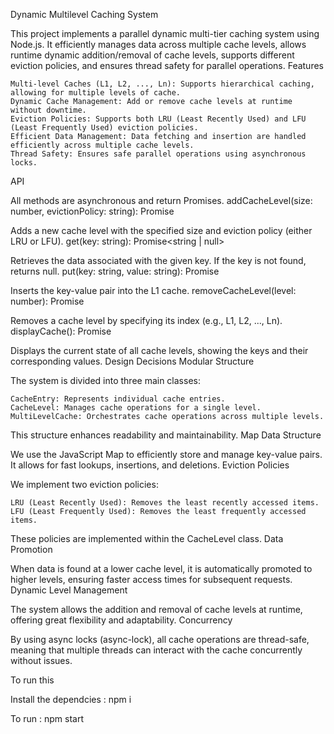 Dynamic Multilevel Caching System

This project implements a parallel dynamic multi-tier caching system using Node.js. It efficiently manages data across multiple cache levels, allows runtime dynamic addition/removal of cache levels, supports different eviction policies, and ensures thread safety for parallel operations.
Features

    Multi-level Caches (L1, L2, ..., Ln): Supports hierarchical caching, allowing for multiple levels of cache.
    Dynamic Cache Management: Add or remove cache levels at runtime without downtime.
    Eviction Policies: Supports both LRU (Least Recently Used) and LFU (Least Frequently Used) eviction policies.
    Efficient Data Management: Data fetching and insertion are handled efficiently across multiple cache levels.
    Thread Safety: Ensures safe parallel operations using asynchronous locks.

API

All methods are asynchronous and return Promises.
addCacheLevel(size: number, evictionPolicy: string): Promise<void>

Adds a new cache level with the specified size and eviction policy (either LRU or LFU).
get(key: string): Promise<string | null>

Retrieves the data associated with the given key. If the key is not found, returns null.
put(key: string, value: string): Promise<void>

Inserts the key-value pair into the L1 cache.
removeCacheLevel(level: number): Promise<void>

Removes a cache level by specifying its index (e.g., L1, L2, ..., Ln).
displayCache(): Promise<void>

Displays the current state of all cache levels, showing the keys and their corresponding values.
Design Decisions
Modular Structure

The system is divided into three main classes:

    CacheEntry: Represents individual cache entries.
    CacheLevel: Manages cache operations for a single level.
    MultiLevelCache: Orchestrates cache operations across multiple levels.

This structure enhances readability and maintainability.
Map Data Structure

We use the JavaScript Map to efficiently store and manage key-value pairs. It allows for fast lookups, insertions, and deletions.
Eviction Policies

We implement two eviction policies:

    LRU (Least Recently Used): Removes the least recently accessed items.
    LFU (Least Frequently Used): Removes the least frequently accessed items.

These policies are implemented within the CacheLevel class.
Data Promotion

When data is found at a lower cache level, it is automatically promoted to higher levels, ensuring faster access times for subsequent requests.
Dynamic Level Management

The system allows the addition and removal of cache levels at runtime, offering great flexibility and adaptability.
Concurrency

By using async locks (async-lock), all cache operations are thread-safe, meaning that multiple threads can interact with the cache concurrently without issues.

To run this 


Install the dependcies : npm i


To run : npm start
